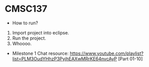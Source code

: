 # CMSC137

- How to run?

1. Import project into eclipse. <br>
2. Run the project. <br>
3. Whoooo. <br>


- Milestone 1 Chat resource: https://www.youtube.com/playlist?list=PLM3OudYHhzP3PyjhEAXwMRrKE64nvcAyP [Part 01-10]
